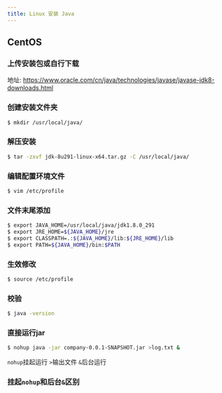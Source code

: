 ```yaml
---
title: Linux 安装 Java
---
```

## CentOS
### 上传安装包或自行下载
地址: https://www.oracle.com/cn/java/technologies/javase/javase-jdk8-downloads.html
### 创建安装文件夹
```bash
$ mkdir /usr/local/java/
```
### 解压安装
```bash
$ tar -zxvf jdk-8u291-linux-x64.tar.gz -C /usr/local/java/
```
### 编辑配置环境文件
```bash
$ vim /etc/profile
```
### 文件末尾添加
```bash
$ export JAVA_HOME=/usr/local/java/jdk1.8.0_291
$ export JRE_HOME=${JAVA_HOME}/jre
$ export CLASSPATH=.:${JAVA_HOME}/lib:${JRE_HOME}/lib
$ export PATH=${JAVA_HOME}/bin:$PATH
```
### 生效修改
```bash
$ source /etc/profile
```
### 校验
```bash
$ java -version
```
### 直接运行jar
```bash
$ nohup java -jar company-0.0.1-SNAPSHOT.jar >log.txt &
```
`nohup`挂起运行
`>`输出文件
`&`后台运行

### 挂起`nohup`和后台`&`区别